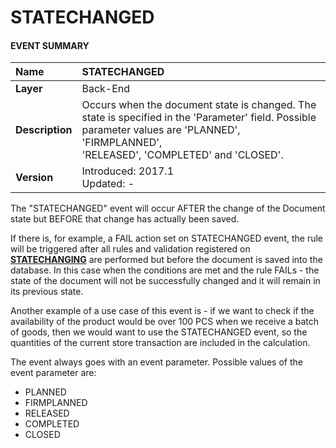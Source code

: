 # STATECHANGED
 
 
#### EVENT SUMMARY
|Name|STATECHANGED
|:-----|:-----
|**Layer**| Back-End
|**Description**| Occurs when the document state is changed. The <br> state is specified in the 'Parameter' field. Possible <br>parameter values are 'PLANNED', 'FIRMPLANNED', <br> 'RELEASED', 'COMPLETED' and 'CLOSED'.
|**Version**| Introduced: 2017.1 <br> Updated: -
 
The "STATECHANGED" event will occur AFTER the change of the Document state but BEFORE that change has actually been saved. 

If there is, for example, a FAIL action set on STATECHANGED event, the rule will be triggered after all rules and validation registered on **[STATECHANGING](https://github.com/ErpNetDocs/tech/blob/master/advanced/user-business-rules/events/statechanging.md)** are performed but before the document is saved into the database.  In this case when the conditions are met and the rule FAILs - the state of the document will not be successfully changed and it will remain in its previous state.

Another example of a use case of this event is  - if we want to check if the availability of the product would be over 100 PCS when we receive a batch of goods, then we would want to use the STATECHANGED event, so the quantities of the current store transaction are included in the calculation.

The event always goes with an event parameter. Possible values of the event parameter are:
- PLANNED
- FIRMPLANNED
- RELEASED
- COMPLETED
- CLOSED
